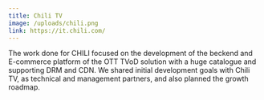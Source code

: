 ```yaml
---
title: Chili TV
image: /uploads/chili.png
link: https://it.chili.com/
---
```

The work done for CHILI focused on the development of the beckend and E-commerce platform of the OTT TVoD solution with a huge catalogue and supporting DRM and CDN. We shared initial development goals with Chili TV, as technical and management partners, and also planned the growth roadmap.